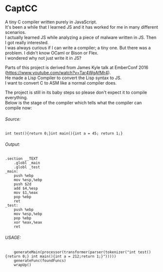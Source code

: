 # CaptCC
A tiny C compiler written purely in JavaScript.   
It's been a while that I learned JS and it has worked for me in many different scenarios.    
I actually learned JS while analyzing a piece of malware written in JS. Then I got really interested.   
I was always curious if I can write a compiler; a tiny one. But there was a problem. I didn't know OCaml or Bison or Flex.   
I wondered why not just write it in JS?   


Parts of this project is derived from James Kyle talk at EmberConf 2016 (https://www.youtube.com/watch?v=Tar4WgAfMr4).   
He made a Lisp Compiler to convert the Lisp syntax to JS.   
I want to convert C to ASM like a normal compiler does.   

The project is still in its baby steps so please don't expect it to compile everything.   
Below is the stage of the compiler which tells what the compiler can compile now:   

###### Source:   

    int test(){return 0;}int main(){int a = 45; return 1;}

###### Output:

    .section __TEXT
        .globl _main
        .globl _test
    _main:
        push %ebp
        mov %esp,%ebp
        push $2d
        add $4,%esp
        mov $1,%eax
        pop %ebp
        ret
    _test:
        push %ebp
        mov %esp,%ebp
        pop %ebp
        xor %eax,%eax
        ret 
   
   

###### USAGE:   
   
        generateMain(processor(transformer(parser(tokenizer("int test(){return 0;} int main(){int a = 212;return 1;}")))))
        generateFunc(foundFuncs)
        wrapUp()  
